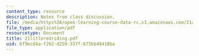 ```yaml
---
content_type: resource
description: Notes from class discussion.
file: /media/https%3A/open-learning-course-data-rc.s3.amazonaws.com/21a-212-myth-ritual-and-symbolism-spring-2004/bf9ecd4af292d259337f675bb49418ba_21litleredriding.pdf
file_type: application/pdf
resourcetype: Document
title: 21litleredriding.pdf
uid: bf9ecd4a-f292-d259-337f-675bb49418ba
---
```

